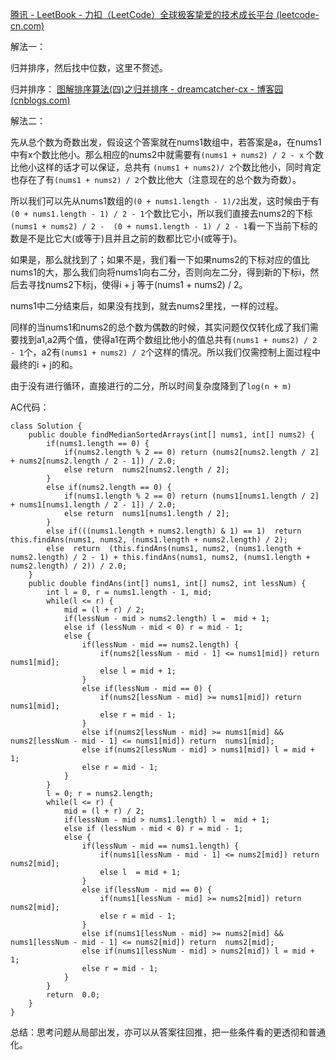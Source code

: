  [腾讯 - LeetBook - 力扣（LeetCode）全球极客挚爱的技术成长平台 (leetcode-cn.com)](https://leetcode-cn.com/leetbook/read/tencent/xx6c46/) 

解法一：

归并排序，然后找中位数，这里不赘述。

归并排序： [图解排序算法(四)之归并排序 - dreamcatcher-cx - 博客园 (cnblogs.com)](https://www.cnblogs.com/chengxiao/p/6194356.html) 

解法二：

先从总个数为奇数出发，假设这个答案就在nums1数组中，若答案是a，在nums1中有x个数比他小。那么相应的nums2中就需要有`(nums1 + nums2) / 2 - x` 个数比他小这样的话才可以保证，总共有 `(nums1 + nums2)/ 2`个数比他小，同时肯定也存在了有`(nums1 + nums2) / 2`个数比他大（注意现在的总个数为奇数）。

所以我们可以先从nums1数组的`(0 + nums1.length - 1)/2`出发，这时候由于有  `(0 + nums1.length - 1) / 2 - 1`个数比它小，所以我们直接去nums2的下标`(nums1 + nums2) / 2 -  (0 + nums1.length - 1) / 2 - 1`看一下当前下标的数是不是比它大(或等于)且并且之前的数都比它小(或等于)。

如果是，那么就找到了；如果不是，我们看一下如果nums2的下标对应的值比nums1的大，那么我们向将nums1向右二分，否则向左二分，得到新的下标i，然后去寻找nums2下标j，使得i + j 等于(nums1 + nums2) / 2。

nums1中二分结束后，如果没有找到，就去nums2里找，一样的过程。

同样的当nums1和nums2的总个数为偶数的时候，其实问题仅仅转化成了我们需要找到a1,a2两个值，使得a1在两个数组比他小的值总共有`(nums1 + nums2) / 2 - 1`个，a2有`(nums1 + nums2) / 2`个这样的情况。所以我们仅需控制上面过程中最终的i + j的和。

由于没有进行循环，直接进行的二分，所以时间复杂度降到了`log(n + m)`

AC代码：

```
class Solution {
    public double findMedianSortedArrays(int[] nums1, int[] nums2) {
        if(nums1.length == 0) {
            if(nums2.length % 2 == 0) return (nums2[nums2.length / 2] + nums2[nums2.length / 2 - 1]) / 2.0;
            else return  nums2[nums2.length / 2];
        }
        else if(nums2.length == 0) {
            if(nums1.length % 2 == 0) return (nums1[nums1.length / 2] + nums1[nums1.length / 2 - 1]) / 2.0;
            else return  nums1[nums1.length / 2];
        }
        else if(((nums1.length + nums2.length) & 1) == 1)  return this.findAns(nums1, nums2, (nums1.length + nums2.length) / 2);
        else  return  (this.findAns(nums1, nums2, (nums1.length + nums2.length) / 2 - 1) + this.findAns(nums1, nums2, (nums1.length + nums2.length) / 2)) / 2.0;
    }
    public double findAns(int[] nums1, int[] nums2, int lessNum) {
        int l = 0, r = nums1.length - 1, mid;
        while(l <= r) {
            mid = (l + r) / 2;
            if(lessNum - mid > nums2.length) l =  mid + 1;
            else if (lessNum - mid < 0) r = mid - 1;
            else {
                if(lessNum - mid == nums2.length) {
                    if(nums2[lessNum - mid - 1] <= nums1[mid]) return  nums1[mid];
                    else l = mid + 1;
                }
                else if(lessNum - mid == 0) {
                    if(nums2[lessNum - mid] >= nums1[mid]) return  nums1[mid];
                    else r = mid - 1;
                }
                else if(nums2[lessNum - mid] >= nums1[mid] && nums2[lessNum - mid - 1] <= nums1[mid]) return  nums1[mid];
                else if(nums2[lessNum - mid] > nums1[mid]) l = mid + 1;
                else r = mid - 1;
            }
        }
        l = 0; r = nums2.length;
        while(l <= r) {
            mid = (l + r) / 2;
            if(lessNum - mid > nums1.length) l =  mid + 1;
            else if (lessNum - mid < 0) r = mid - 1;
            else {
                if(lessNum - mid == nums1.length) {
                    if(nums1[lessNum - mid - 1] <= nums2[mid]) return  nums2[mid];
                    else l  = mid + 1;
                }
                else if(lessNum - mid == 0) {
                    if(nums1[lessNum - mid] >= nums2[mid]) return  nums2[mid];
                    else r = mid - 1;
                }
                else if(nums1[lessNum - mid] >= nums2[mid] && nums1[lessNum - mid - 1] <= nums2[mid]) return  nums2[mid];
                else if(nums1[lessNum - mid] > nums2[mid]) l = mid + 1;
                else r = mid - 1;
            }
        }
        return  0.0;
    }
}
```

总结：思考问题从局部出发，亦可以从答案往回推，把一些条件看的更透彻和普通化。

